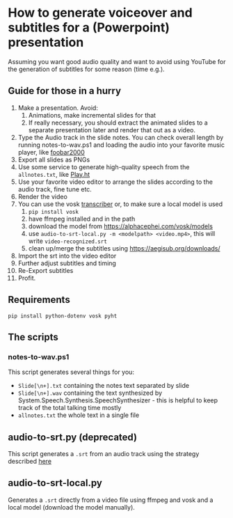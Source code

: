 # How to generate voiceover and subtitles for a (Powerpoint) presentation

Assuming you want good audio quality and want to avoid using YouTube for the generation of subtitles for some reason (time e.g.).

## Guide for those in a hurry

1. Make a presentation. Avoid:
   1. Animations, make incremental slides for that
   2. If really necessary, you should extract the animated slides to a separate presentation later and render that out as a video.
1. Type the Audio track in the slide notes. You can check overall length by running notes-to-wav.ps1 and loading the audio into your favorite music player, like [foobar2000](https://www.foobar2000.org/)
1. Export all slides as PNGs
1. Use some service to generate high-quality speech from the `allnotes.txt`, like [Play.ht](Play.ht)
1. Use your favorite video editor to arrange the slides according to the audio track, fine tune etc.
1. Render the video
1. You can use the vosk [transcriber](https://alphacephei.com/vosk/install) or, to make sure a local model is used
   1. `pip install vosk`
   1. have ffmpeg installed and in the path
   1. download the model from https://alphacephei.com/vosk/models
   1. use `audio-to-srt-local.py -m <modelpath> <video.mp4>`, this will write `video-recognized.srt`
   1. clean up/merge the subtitles using https://aegisub.org/downloads/
1. Import the srt into the video editor
1. Further adjust subtitles and timing
1. Re-Export subtitles
1. Profit.


## Requirements
`pip install python-dotenv vosk pyht`


## The scripts

### notes-to-wav.ps1
This script generates several things for you:
* `Slide[\n+].txt` containing the notes text separated by slide
* `Slide[\n+].wav` containing the text synthesized by System.Speech.Synthesis.SpeechSynthesizer - this is helpful to keep track of the total talking time mostly
* `allnotes.txt` the whole text in a single file

## audio-to-srt.py (deprecated)
This script generates a `.srt` from an audio track using the strategy described [here](https://picovoice.ai/blog/how-to-create-subtitles-for-any-video-with-python/)

## audio-to-srt-local.py
Generates a `.srt` directly from a video file using ffmpeg and vosk and a local model (download the model manually).

